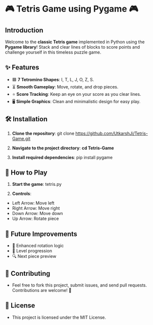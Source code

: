 # 🎮 **Tetris Game using Pygame** 🎮 

## **Introduction**
Welcome to the **classic Tetris game** implemented in Python using the **Pygame library**! Stack and clear lines of blocks to score points and challenge yourself in this timeless puzzle game.

## ✨ **Features**
- 🟦 **7 Tetromino Shapes**: I, T, L, J, O, Z, S.
- ⏳ **Smooth Gameplay**: Move, rotate, and drop pieces.
- ⭐ **Score Tracking**: Keep an eye on your score as you clear lines.
- 🖥️ **Simple Graphics**: Clean and minimalistic design for easy play.
 
## 🛠️ **Installation**
1. **Clone the repository**:
   git clone https://github.com/UtkarshJi/Tetris-Game.git
   
2. **Navigate to the project directory**:
   **cd Tetris-Game**

3. **Install required dependencies**:
   pip install pygame

## 🎯 **How to Play**
1. **Start the game**:
   tetris.py

3. **Controls**:
- Left Arrow: Move left
- Right Arrow: Move right
- Down Arrow: Move down
- Up Arrow: Rotate piece

## 🚀 **Future Improvements**
- 🔄 Enhanced rotation logic
- 🌟 Level progression
- 🔍 Next piece preview

## 🤝 **Contributing**
- Feel free to fork this project, submit issues, and send pull requests. Contributions are welcome! 🎉

## 📜 **License**
- This project is licensed under the MIT License.

